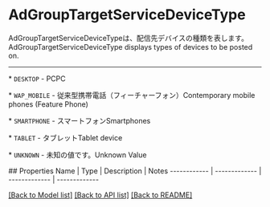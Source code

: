 # AdGroupTargetServiceDeviceType

<div lang=\"ja\"> AdGroupTargetServiceDeviceTypeは、配信先デバイスの種類を表します。 </div> <div lang=\"en\"> AdGroupTargetServiceDeviceType displays types of devices to be posted on. </div> <hr> <p>* <code>DESKTOP</code> - <span lang=\"ja\">PC</span><span lang=\"en\">PC</span></p> <p>* <code>WAP_MOBILE</code> - <span lang=\"ja\">従来型携帯電話（フィーチャーフォン）</span><span lang=\"en\">Contemporary mobile phones (Feature Phone)</span></p> <p>* <code>SMARTPHONE</code> - <span lang=\"ja\">スマートフォン</span><span lang=\"en\">Smartphones</span></p> <p>* <code>TABLET</code> - <span lang=\"ja\">タブレット</span><span lang=\"en\">Tablet device</span></p> <p>* <code>UNKNOWN</code> - <span lang=\"ja\">未知の値です。</span><span lang=\"en\">Unknown Value</span></p> 
## Properties
Name | Type | Description | Notes
------------ | ------------- | ------------- | -------------

[[Back to Model list]](../README.md#documentation-for-models) [[Back to API list]](../README.md#documentation-for-api-endpoints) [[Back to README]](../README.md)


